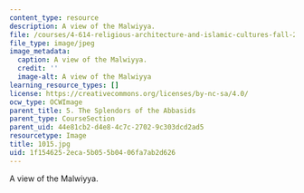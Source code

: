 ```yaml
---
content_type: resource
description: A view of the Malwiyya.
file: /courses/4-614-religious-architecture-and-islamic-cultures-fall-2002/1f1546252eca5b055b0406fa7ab2d626_1015.jpg
file_type: image/jpeg
image_metadata:
  caption: A view of the Malwiyya.
  credit: ''
  image-alt: A view of the Malwiyya
learning_resource_types: []
license: https://creativecommons.org/licenses/by-nc-sa/4.0/
ocw_type: OCWImage
parent_title: 5. The Splendors of the Abbasids
parent_type: CourseSection
parent_uid: 44e81cb2-d4e8-4c7c-2702-9c303dcd2ad5
resourcetype: Image
title: 1015.jpg
uid: 1f154625-2eca-5b05-5b04-06fa7ab2d626
---
```

A view of the Malwiyya.